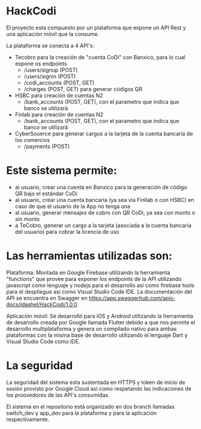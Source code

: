 # HackCodi

El proyecto esta compuesto por un plataforma que expone un API Rest y una aplicación móvil que la consume.

La plataforma se conecta a 4 API's:
- Tecobro para la creación de "cuenta CoDi" con Banxico, para lo cual expone os endpoints 
    - /users/signup (POST)
    - /users/signin (POST)
    - /codi_accounts (POST, GET)
    - /charges (POST, GET) para generar códigos QR
- HSBC para creación de cuentas N2
    - /bank_accounts (POST, GET), con el parametro que indica que banco se utilizará
- Finlab para creación de cuentas N2
    - /bank_accounts (POST, GET), con el parametro que indica que banco se utilizará
- CyberSouerce para generar cargos a la tarjeta de la cuenta bancaria de los comercios
    - /payments (POST)

# Este sistema permite:
- al usuario, crear una cuenta en Banxico para la generación de código QR bajo el estándar CoDi 
- al usuario, crear una cuenta bancaria (ya sea via Finllab o con HSBC) en caso de que el usuario de la App no tenga una
- al usuario, generar mensajes de cobro con QR CoDi, ya sea con monto o sin monto
- a TeCobro, generar un cargo a la tarjeta (asociada a la cuenta bancaria del usuario) para cobrar la licencia de uso

# Las herramientas utilizadas son:
Plataforma: Montada en Google Firebase utilizando la herramienta "functions" que provee para exponer los endpoints de la API utilizando javascript como lenguaje y nodejs para el desarrollo asi como firebase tools para el despliegue asi como Visual Studio Code IDE. La documentación del API se encuentra en Swagger en https://app.swaggerhub.com/apis-docs/jdashel/HackCodi/1.0.0

Aplicación móvil: Se desarrolló para iOS y Android utilizando la herramienta de desarrollo creada por Google llamada Flutter debido a que nos permite el desarrollo multiplataforma y genera un compilado nativo para ambas plataformas con la misma base de desarrollo utilizando el lenguaje Dart y Visual Studio Code como IDE.

# La seguridad
La seguridad del sistema esta sustentada en HTTPS y token de inicio de sesión provisto por Google Cloud asi como respetando las indicaciones de los proovedores de las API's consumidas.

El sistema en el repositorio está organizado en dos branch llamadas switch_dev y app_dev para la plataforma y para la aplicación respectivamente.

